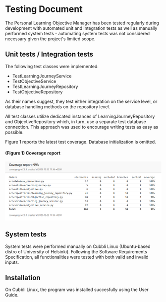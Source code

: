 # Testing Document

The Personal Learning Objective Manager has been tested regularly during development with automated unit and integration tests as well as manually performed system tests - automating system tests was not considered necessary given the project's limited scope.

## Unit tests / Integration tests

The following test classes were implemented:

- TestLearningJourneyService
- TestObjectiveService
- TestLearningJourneyRepository
- TestObjectiveRepository

As their names suggest, they test either integration on the service level, or database handling methods on the repository level.

All test classes utilize dedicated instances of LearningJourneyRepository and ObjectiveRepository which, in turn, use a separate test database connection. This approach was used to encourage writing tests as easy as possible.

Figure 1 reports the latest test coverage. Database initialization is omitted.

#### (Figure 1) Coverage report
![Coverage report](./pictures/coverage_report.png)

## System tests

System tests were performed manually on Cubbli Linux (Ubuntu-based distro of University of Helsinki). Following the Software Requirements Specification, all functionalities were tested with both valid and invalid inputs.

## Installation

On Cubbli Linux, the program was installed succesfully using the User Guide.